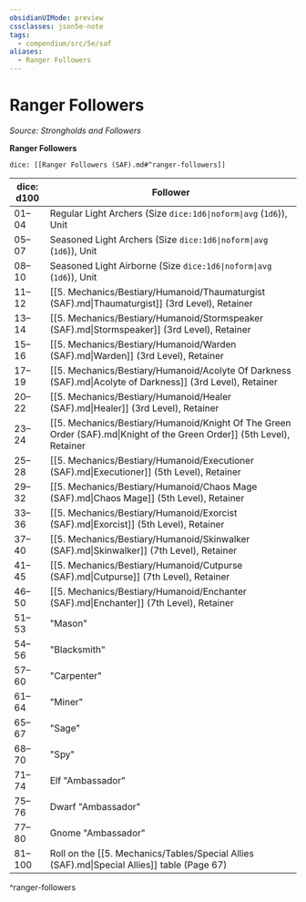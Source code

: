 ```yaml
---
obsidianUIMode: preview
cssclasses: json5e-note
tags:
  - compendium/src/5e/saf
aliases:
  - Ranger Followers
---
```

# Ranger Followers
*Source: Strongholds and Followers* 

**Ranger Followers**

`dice: [[Ranger Followers (SAF).md#^ranger-followers]]`

| dice: d100 | Follower |
|------------|----------|
| 01–04 | Regular Light Archers (Size `dice:1d6\|noform\|avg` (`1d6`)), Unit |
| 05–07 | Seasoned Light Archers (Size `dice:1d6\|noform\|avg` (`1d6`)), Unit |
| 08–10 | Seasoned Light Airborne (Size `dice:1d6\|noform\|avg` (`1d6`)), Unit |
| 11–12 | [[5. Mechanics/Bestiary/Humanoid/Thaumaturgist (SAF).md\|Thaumaturgist]] (3rd Level), Retainer |
| 13–14 | [[5. Mechanics/Bestiary/Humanoid/Stormspeaker (SAF).md\|Stormspeaker]] (3rd Level), Retainer |
| 15–16 | [[5. Mechanics/Bestiary/Humanoid/Warden (SAF).md\|Warden]] (3rd Level), Retainer |
| 17–19 | [[5. Mechanics/Bestiary/Humanoid/Acolyte Of Darkness (SAF).md\|Acolyte of Darkness]] (3rd Level), Retainer |
| 20–22 | [[5. Mechanics/Bestiary/Humanoid/Healer (SAF).md\|Healer]] (3rd Level), Retainer |
| 23–24 | [[5. Mechanics/Bestiary/Humanoid/Knight Of The Green Order (SAF).md\|Knight of the Green Order]] (5th Level), Retainer |
| 25–28 | [[5. Mechanics/Bestiary/Humanoid/Executioner (SAF).md\|Executioner]] (5th Level), Retainer |
| 29–32 | [[5. Mechanics/Bestiary/Humanoid/Chaos Mage (SAF).md\|Chaos Mage]] (5th Level), Retainer |
| 33–36 | [[5. Mechanics/Bestiary/Humanoid/Exorcist (SAF).md\|Exorcist]] (5th Level), Retainer |
| 37–40 | [[5. Mechanics/Bestiary/Humanoid/Skinwalker (SAF).md\|Skinwalker]] (7th Level), Retainer |
| 41–45 | [[5. Mechanics/Bestiary/Humanoid/Cutpurse (SAF).md\|Cutpurse]] (7th Level), Retainer |
| 46–50 | [[5. Mechanics/Bestiary/Humanoid/Enchanter (SAF).md\|Enchanter]] (7th Level), Retainer |
| 51–53 | "Mason" |
| 54–56 | "Blacksmith" |
| 57–60 | "Carpenter" |
| 61–64 | "Miner" |
| 65–67 | "Sage" |
| 68–70 | "Spy" |
| 71–74 | Elf "Ambassador" |
| 75–76 | Dwarf "Ambassador" |
| 77–80 | Gnome "Ambassador" |
| 81–100 | Roll on the [[5. Mechanics/Tables/Special Allies (SAF).md\|Special Allies]] table (Page 67) |
^ranger-followers
